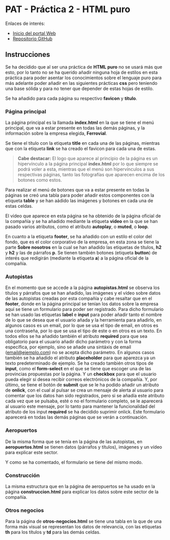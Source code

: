 # PAT - Práctica 2 - HTML puro
Enlaces de interés: 
- [Inicio del portal Web](https://javierjg001.github.io/PAT-Practicas/)
- [Repositorio GitHub](https://github.com/javierjg001/PAT-P2.git)

## Instrucciones

Se ha decidido que al ser una práctica de **HTML puro** no se usará más que esto,
por lo tanto no se ha querido añadir ninguna hoja de estilos en esta práctica
para poder asentar los conocimientos sobre el lenguaje puro para más adelante
poder añadir en las siguientes prácticas **css** pero teniendo una base sólida
y para no tener que depender de estas hojas de estilo.

Se ha añadido para cada página su respectivo **favicon** y **título**.

### Página principal
La página principal es la llamada **index.html** en la que se tiene
el menú principal, que va a estar presente en todas las demás páginas,
y la información sobre la empresa elegida, **Ferrovial**.

Se tiene el título con la etiqueta **title** en cada una de las páginas, mientras que
con la etiqueta **link** se ha creado el favicon para cada una de estas.

> **Cabe destacar:** El logo que aparece al principio de la página es un 
hipervínculo a la página principal **index.html** por lo que siempre se podrá voler
a esta, mientras que el menú son hipervínculos a sus respectivas páginas, tanto 
las fotografías que aparecen encima de los botones como estos.

Para realizar el menú de botones que va a estar presente en todas la páginas se 
creó una tabla para poder añadir estos componentes con la etiqueta **table** y 
se han aádido las imágenes y botones en cada una de estas celdas.

El vídeo que aparece en esta página se ha obtenido de la página oficial de la compañía y
se ha añadido mediante la etiqueta **video** en la que se han pasado varios atributos,
como el atributo **autoplay**, o **muted**, o **loop**.

En cuanto a la etiqueta **footer**, se ha añadido con un estilo el color del fondo,
que es el color corporativo de la empresa, en esta zona se tiene la parte
**Sobre nosotros** en la cual se han añadido las etiquetas de títulos,
**h2** y **h2** y las de párrafos **p**. Se tienen también botones (etiqueta **button**) de 
interés que redigirán (mediante la etiqueta **a**) a la página oficial de la compañía.

### Autopistas
En el momento que se accede a la página **autopistas.html** se observa los títulos y 
párrafos que se han añadido, las imágenes y el vídeo sobre datos de las autopistas creadas
por esta compañía y cabe resaltar que en el **footer**, donde en la página principal se tenían
los datos sobre la empresa aquí se tiene un formulario para poder ser registrado. Para dicho
formulario se han usado las etiquetas **label** e **input** para poder añadir tanto el nombre
de lo que se desea que el usuario añada y la herramienta para añadirlo, en algunos casos
es un email, por lo que se usa el tipo de email, en otros es una contraseña, por lo que se 
usa el tipo de este o en otros es un texto. En todos ellos se ha añadido también el atributo
**required** para que sea obligatorio para el usuario añadir dicho parámetro y con la forma
específica, por ejemplo, sino se añade una sintáxis de email (email@ejemplo.com) no se acepta 
dicho parámetro. En algunos casos también se ha añadido el atributo **placeholder** para
que aparezca ya un texto predeterminado de ejemplo.
Se ha creado también otros tipos de **input**, como el **form-select** en el que se tiene que 
escoger una de las provincias propuestas por la página. Y un **checkbox** para que el usuario pueda
elegir si desea recibir correos electrónicos de la compañía. Y, por último, se tiene el botón de 
**submit** que se le ha podido añadir un atributo de **onlick**, con el cual al pulsar
se crea un mensaje de alerta al usuario para comentar que los datos han sido registrados, pero 
si se añadía este atributo cada vez que se pulsaba, esté o no el formulario completo, se le aparecerá
al usuario este mensaje, por lo tanto para mantener la funcionalidad del atributo de los 
input **required** se ha decidido suprimir onlick. Este formulario aparecerá en todas las demás páginas que se verán a continuación.

### Aeropuertos
De la misma forma que se tenía en la página de las autopistas, en **aeropuertos.html**
se tienen datos (párrafos y títulos), imágenes y un vídeo para explicar este sector.

Y como se ha comentado, el formulario se tiene del mismo modo. 

### Construcción
La misma estructura que en la página de aeropuertos se ha usado en la página
**construccion.html** para explicar los datos sobre este sector de la compañía.

### Otros negocios
Para la página de **otros-negocios.html** se tiene una tabla en la que de una forma
más visual se representan los datos de relevancia, con las etiquetas **th** para los
títulos y **td** para las demás celdas.